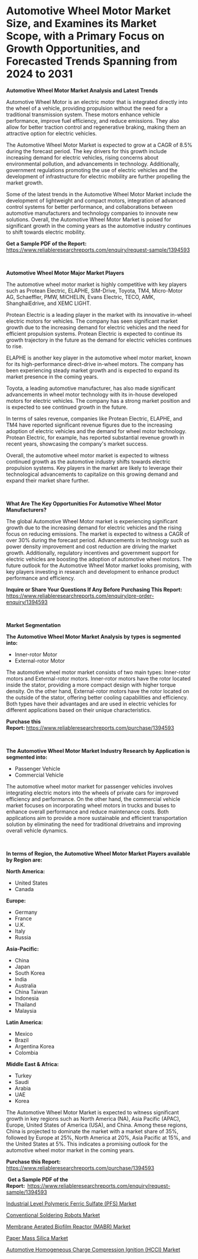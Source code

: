 <p><h1>Automotive Wheel Motor Market Size, and Examines its Market Scope, with a Primary Focus on Growth Opportunities, and Forecasted Trends Spanning from 2024 to 2031</h1></p><p><strong>Automotive Wheel Motor Market Analysis and Latest Trends</strong></p>
<p><p>Automotive Wheel Motor is an electric motor that is integrated directly into the wheel of a vehicle, providing propulsion without the need for a traditional transmission system. These motors enhance vehicle performance, improve fuel efficiency, and reduce emissions. They also allow for better traction control and regenerative braking, making them an attractive option for electric vehicles.</p><p>The Automotive Wheel Motor Market is expected to grow at a CAGR of 8.5% during the forecast period. The key drivers for this growth include increasing demand for electric vehicles, rising concerns about environmental pollution, and advancements in technology. Additionally, government regulations promoting the use of electric vehicles and the development of infrastructure for electric mobility are further propelling the market growth.</p><p>Some of the latest trends in the Automotive Wheel Motor Market include the development of lightweight and compact motors, integration of advanced control systems for better performance, and collaborations between automotive manufacturers and technology companies to innovate new solutions. Overall, the Automotive Wheel Motor Market is poised for significant growth in the coming years as the automotive industry continues to shift towards electric mobility.</p></p>
<p><strong>Get a Sample PDF of the Report:&nbsp;</strong> <a href="https://www.reliableresearchreports.com/enquiry/request-sample/1394593">https://www.reliableresearchreports.com/enquiry/request-sample/1394593</a></p>
<p>&nbsp;</p>
<p><strong>Automotive Wheel Motor Major Market Players</strong></p>
<p><p>The automotive wheel motor market is highly competitive with key players such as Protean Electric, ELAPHE, SIM-Drive, Toyota, TM4, Micro-Motor AG, Schaeffler, PMW, MICHELIN, Evans Electric, TECO, AMK, ShanghaiEdrive, and XEMC LIGHT. </p><p>Protean Electric is a leading player in the market with its innovative in-wheel electric motors for vehicles. The company has seen significant market growth due to the increasing demand for electric vehicles and the need for efficient propulsion systems. Protean Electric is expected to continue its growth trajectory in the future as the demand for electric vehicles continues to rise.</p><p>ELAPHE is another key player in the automotive wheel motor market, known for its high-performance direct-drive in-wheel motors. The company has been experiencing steady market growth and is expected to expand its market presence in the coming years.</p><p>Toyota, a leading automotive manufacturer, has also made significant advancements in wheel motor technology with its in-house developed motors for electric vehicles. The company has a strong market position and is expected to see continued growth in the future.</p><p>In terms of sales revenue, companies like Protean Electric, ELAPHE, and TM4 have reported significant revenue figures due to the increasing adoption of electric vehicles and the demand for wheel motor technology. Protean Electric, for example, has reported substantial revenue growth in recent years, showcasing the company's market success.</p><p>Overall, the automotive wheel motor market is expected to witness continued growth as the automotive industry shifts towards electric propulsion systems. Key players in the market are likely to leverage their technological advancements to capitalize on this growing demand and expand their market share further.</p></p>
<p>&nbsp;</p>
<p><strong>What Are The Key Opportunities For Automotive Wheel Motor Manufacturers?</strong></p>
<p><p>The global Automotive Wheel Motor market is experiencing significant growth due to the increasing demand for electric vehicles and the rising focus on reducing emissions. The market is expected to witness a CAGR of over 30% during the forecast period. Advancements in technology such as power density improvement and cost reduction are driving the market growth. Additionally, regulatory incentives and government support for electric vehicles are boosting the adoption of automotive wheel motors. The future outlook for the Automotive Wheel Motor market looks promising, with key players investing in research and development to enhance product performance and efficiency.</p></p>
<p><strong>Inquire or Share Your Questions If Any Before Purchasing This Report:</strong> <a href="https://www.reliableresearchreports.com/enquiry/pre-order-enquiry/1394593">https://www.reliableresearchreports.com/enquiry/pre-order-enquiry/1394593</a></p>
<p>&nbsp;</p>
<p><strong>Market Segmentation</strong></p>
<p><strong>The Automotive Wheel Motor Market Analysis by types is segmented into:</strong></p>
<p><ul><li>Inner-rotor Motor</li><li>External-rotor Motor</li></ul></p>
<p><p>The automotive wheel motor market consists of two main types: Inner-rotor motors and External-rotor motors. Inner-rotor motors have the rotor located inside the stator, providing a more compact design with higher torque density. On the other hand, External-rotor motors have the rotor located on the outside of the stator, offering better cooling capabilities and efficiency. Both types have their advantages and are used in electric vehicles for different applications based on their unique characteristics.</p></p>
<p><strong>Purchase this Report:&nbsp;</strong><a href="https://www.reliableresearchreports.com/purchase/1394593">https://www.reliableresearchreports.com/purchase/1394593</a></p>
<p>&nbsp;</p>
<p><strong>The Automotive Wheel Motor Market Industry Research by Application is segmented into:</strong></p>
<p><ul><li>Passenger Vehicle</li><li>Commercial Vehicle</li></ul></p>
<p><p>The automotive wheel motor market for passenger vehicles involves integrating electric motors into the wheels of private cars for improved efficiency and performance. On the other hand, the commercial vehicle market focuses on incorporating wheel motors in trucks and buses to enhance overall performance and reduce maintenance costs. Both applications aim to provide a more sustainable and efficient transportation solution by eliminating the need for traditional drivetrains and improving overall vehicle dynamics.</p></p>
<p>&nbsp;</p>
<p><strong>In terms of Region, the Automotive Wheel Motor Market Players available by Region are:</strong></p>
<p>
    <p> <strong> North America: </strong>
        <ul>
            <li>United States</li>
            <li>Canada</li>
        </ul>
        </p> 
    <p> <strong> Europe: </strong>
        <ul>
            <li>Germany</li>
            <li>France</li>
            <li>U.K.</li>
            <li>Italy</li>
            <li>Russia</li>
        </ul>
        </p> 
    <p> <strong> Asia-Pacific: </strong>
        <ul>
            <li>China</li>
            <li>Japan</li>
            <li>South Korea</li>
            <li>India</li>
            <li>Australia</li>
            <li>China Taiwan</li>
            <li>Indonesia</li>
            <li>Thailand</li>
            <li>Malaysia</li>
        </ul>
        </p> 
    <p> <strong> Latin America: </strong>
        <ul>
            <li>Mexico</li>
            <li>Brazil</li>
            <li>Argentina Korea</li>
            <li>Colombia</li>
        </ul>
        </p> 
    <p> <strong> Middle East & Africa: </strong>
        <ul>
            <li>Turkey</li>
            <li>Saudi</li>
            <li>Arabia</li>
            <li>UAE</li>
            <li>Korea</li>
        </ul>
    </p>
    </p>
<p><p>The Automotive Wheel Motor Market is expected to witness significant growth in key regions such as North America (NA), Asia Pacific (APAC), Europe, United States of America (USA), and China. Among these regions, China is projected to dominate the market with a market share of 35%, followed by Europe at 25%, North America at 20%, Asia Pacific at 15%, and the United States at 5%. This indicates a promising outlook for the automotive wheel motor market in the coming years.</p></p>
<p><strong>Purchase this Report: </strong><a href="https://www.reliableresearchreports.com/purchase/1394593">https://www.reliableresearchreports.com/purchase/1394593</a></p>
<p>&nbsp;<strong>Get a Sample PDF of the Report:&nbsp;&nbsp;</strong><a href="https://www.reliableresearchreports.com/enquiry/request-sample/1394593">https://www.reliableresearchreports.com/enquiry/request-sample/1394593</a></p>
<p><strong></strong></p>
<p><p><a href="https://github.com/JameTravis/Market-Research-Report-List-3/blob/main/industrial-level-polymeric-ferric-sulfate-pfs-market.md">Industrial Level Polymeric Ferric Sulfate (PFS) Market</a></p><p><a href="https://issuu.com/reportprime-2/docs/conventional-soldering-robots-market-size-2030.ppt">Conventional Soldering Robots Market</a></p><p><a href="https://medium.com/@cierrahayes645/membrane-aerated-biofilm-reactor-mabr-market-size-and-market-trends-complete-industry-overview-b523ed4410c2">Membrane Aerated Biofilm Reactor (MABR) Market</a></p><p><a href="https://github.com/vimar16th/Market-Research-Report-List-3/blob/main/paper-mass-silica-market.md">Paper Mass Silica Market</a></p><p><a href="https://medium.com/@cierrahayes645/analyzing-automotive-homogeneous-charge-compression-ignition-hcci-market-global-industry-e19e387709b2">Automotive Homogeneous Charge Compression Ignition (HCCI) Market</a></p></p>
